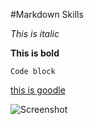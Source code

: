 #Markdown Skills


*This is italic*

**This is bold**


```Code block```

[this is goodle](http://google.com)

![Screenshot](/SSgps1.png)